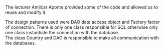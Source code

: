  The lecturer Amilcar Aponte provided some of the code and allowed us to reuse and modify it. 
 
 The design patterns used were DAO data access object and Factory factor of connection. 
 There is only one class responsible for SQL otherwise only one class instantiate the connection with the database.  
 The class Country and DAO is responsible to make all communication with the databases.  
